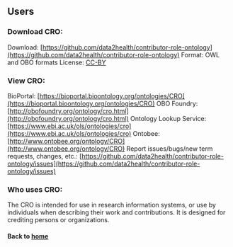 ---
---

## Users

### Download CRO:
Download: [https://github.com/data2health/contributor-role-ontology](https://github.com/data2health/contributor-role-ontology)
Format: OWL and OBO formats
License: [CC-BY](https://creativecommons.org/licenses/by/2.0/)

### View CRO:
BioPortal: [https://bioportal.bioontology.org/ontologies/CRO](https://bioportal.bioontology.org/ontologies/CRO)
OBO Foundry: [http://obofoundry.org/ontology/cro.html](http://obofoundry.org/ontology/cro.html)
Ontology Lookup Service: [https://www.ebi.ac.uk/ols/ontologies/cro](https://www.ebi.ac.uk/ols/ontologies/cro)
Ontobee: [http://www.ontobee.org/ontology/CRO](http://www.ontobee.org/ontology/CRO)
Report issues/bugs/new term requests, changes, etc.:
[https://github.com/data2health/contributor-role-ontology/issues](https://github.com/data2health/contributor-role-ontology/issues)

### Who uses CRO:
The CRO is intended for use in research information systems, or use by individuals when describing their work and contributions. It is designed for crediting persons or organizations. 

#### Back to [home](https://data2health.github.io/contributor-role-ontology/)
